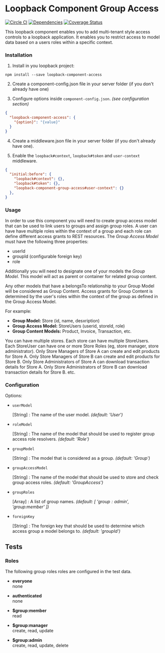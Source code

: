 # Loopback Component Group Access

[![Circle CI](https://circleci.com/gh/fullcube/loopback-component-access-groups.svg?style=svg)](https://circleci.com/gh/fullcube/loopback-component-access-groups) [![Dependencies](http://img.shields.io/david/fullcube/loopback-component-access-groups.svg?style=flat)](https://david-dm.org/fullcube/loopback-component-access-groups) [![Coverage Status](https://coveralls.io/repos/github/fullcube/loopback-component-access-groups/badge.svg?branch=master)](https://coveralls.io/github/fullcube/loopback-component-access-groups?branch=master)

This loopback component enables you to add multi-tenant style access controls to a loopback application. It enables you to restrict access to model data based on a users roles within a specific context.

### Installation

1. Install in you loopback project:

  `npm install --save loopback-component-access`

2. Create a component-config.json file in your server folder (if you don't already have one)

3. Configure options inside `component-config.json`. *(see configuration section)*

  ```json
  {
    "loopback-component-access": {
      "{option}": "{value}"
    }
  }
  ```

4. Create a middleware.json file in your server folder (if you don't already have one).

5. Enable the `loopback#context`, `loopback#token` and `user-context` middleware.

  ```json
  {
    "initial:before": {
      "loopback#context": {},
      "loopback#token": {},
      "loopback-component-group-access#user-context": {}
    },
  }
  ```

### Usage

In order to use this component you will need to create group access model that can be used to link users to groups and assign group roles. A user can have have multiple roles within the context of a group and each role can define different access grants to REST resources. The *Group Access Model* must have the following three properties:

 - userId
 - groupId (configurable foreign key)
 - role

Additionally you will need to designate one of your models the *Group Model*. This model will act as parent or container for related group content.

Any other models that have a belongsTo relationship to your Group Model will be considered as Group Content. Access grants for Group Content is determined by the user's roles within the context of the group as defined in the Group Access Model.

For example:

 - **Group Model:** Store (id, name, desxription)
 - **Group Access Model:** StoreUsers (userid, storeId, role)
 - **Group Content Models:** Product, Invoice, Transaction, etc.

You can have multiple stores.
Each store can have multiple StoreUsers.
Each StoreUser can have one or more Store Roles (eg, store manager, store administrator).
Only Store Managers of Store A can create and edit products for Store A.
Only Store Managers of Store B can create and edit products for Store B.
Only Store Administrators of Store A can download transaction details for Store A.
Only Store Administrators of Store B can download transaction details for Store B.
etc.

### Configuration

Options:

- `userModel`

  [String] : The name of the user model. *(default: 'User')*

- `roleModel`

  [String] : The name of the model that should be used to register group access role resolvers. *(default: 'Role')*

- `groupModel`

  [String] : The model that is considered as a group. *(default: 'Group')*

- `groupAccessModel`

  [String] : The name of the model that should be used to store and check group access roles. *(default: 'GroupAccess')*

- `groupRoles`

  [Array] : A list of group names. *(default: [ '$group:admin', '$group:member' ])*

- `foreignKey`

  [String] : The foreign key that should be used to determine which access group a model belongs to. *(default: 'groupId')*

## Tests

### Roles

The following group roles roles are configured in the test data.

 - **everyone**  
none

 - **authenticated**  
none

 - **$group:member**  
read

 - **$group:manager**  
create, read, update

 - **$group:admin**  
create, read, update, delete
